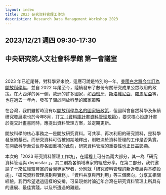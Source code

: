 ```yaml
---
layout: index
title: 2023 研究資料管理工作坊
description: Research Data Management Workshop 2023
---
```


## 2023/12/21 週四 09:30-17:30

## 中央研究院人文社會科學館 第一會議室

<br/>
<p>
2023 年已近尾聲，對科學界來說，這應可說是特別的一年。<a href="https://www.whitehouse.gov/ostp/news-updates/2023/01/11/fact-sheet-biden-harris-administration-announces-new-actions-to-advance-open-and-equitable-research/" target="_blank">美國白宮將今年訂為開放科學年</a>，並自 2022 年尾至今，陸續發布了數份有關研究成果公眾取用的政策。在大西洋的另一側，歐洲的許多國家，如<a href="https://www.ciencia.gob.es/InfoGeneralPortal/documento/e5b759a4-d756-4af9-89b0-a8cf5fd28e20" target="_blank">西班牙</a>、<a href="https://www.gov.si/assets/ministrstva/MVZI/Znanost/Obzorje-Evropa/Novice/2023-Open-Science/Decree-on-the-implementation-of-scientific-research-work-open-science.pdf" target="_blank">斯洛維尼亞</a>、<a href="https://www.openaire.eu/blogs/charting-the-path-to-open-science-romania-s-strategic-framework" target="_blank">羅馬尼亞</a>等，也在過去一年內，發布了關於開放科學的國家策略
</p>

<p>在台灣，我們雖暫時沒有以<a href="https://rdm.depositar.io/zh_TW/news/20231115-us-taiwan-recent-public-access-development" target="_blank">開放科學為名的國家級政策</a>，但國科會自然科學及永續研究發展處也於今年8月，訂立<a href="https://www.nstc.gov.tw/nat/ch/detail/d729963d-6388-491a-b208-41ec50b085a1" target="_blank">〈資料庫計畫資料管理規範〉</a>，要求核心設施計畫於提交計畫書同時，應提出資料管理方案，並定期更新。</p>
<p>開放科學的核心事務之一是開放研究資料。可共享、再次利用的研究資料，是科學發展的基石。而研究資料可否被如期地釋出，則取決於資料管理的工作是否紮實。在開放科學漸受世界各國重視的此刻，研究資料管理的重要性也正日益彰顯。</p>
<p>本次的「2023 研究資料管理工作坊」，在議程上可分為兩大部分，其一為「研究資料管理與 depositar 」，其二則為各領域專家的經驗分享。在第二部分，我們邀請了十來位經驗豐富的台灣專家學者，分別就「研究資料管理的新近發展與基礎設施」、「研究資料管理規劃與實務」、「資料共享與再利用」等三個面向，分享其相關經驗。我們希望透過這樣的安排，可呈現並討論近年台灣在研究資料管理上所具有的進展、最佳實踐，以及所遭遇的難題。</p>
